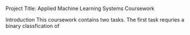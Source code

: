 Project Title: Applied Machine Learning Systems Coursework

Introduction
This coursework contains two tasks. The first task requries a binary classfication of 
